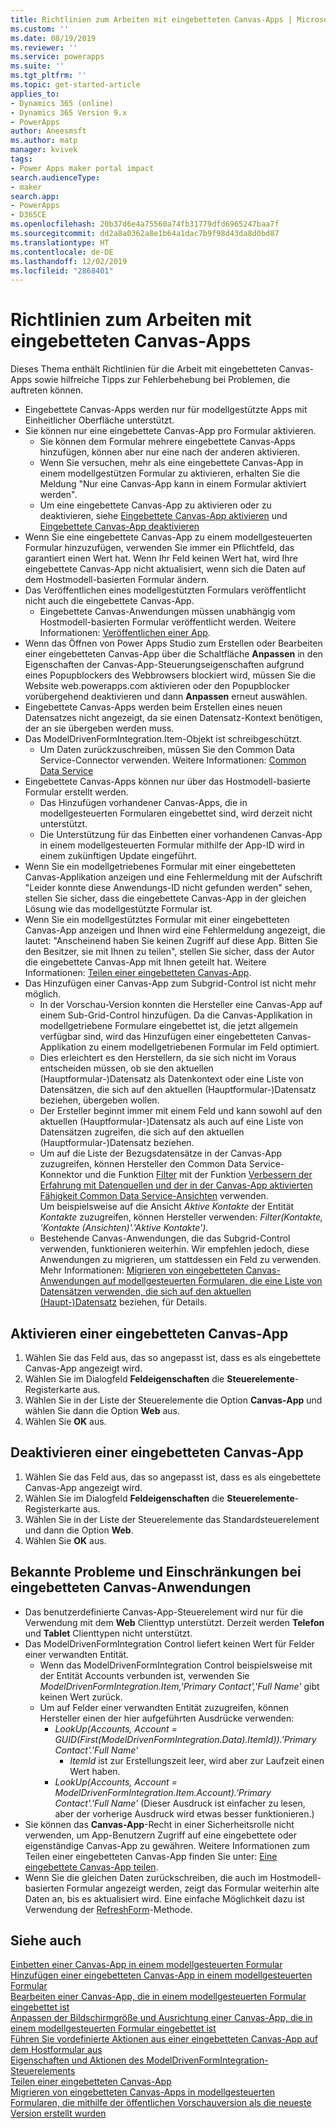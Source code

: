 ```yaml
---
title: Richtlinien zum Arbeiten mit eingebetteten Canvas-Apps | MicrosoftDocs
ms.custom: ''
ms.date: 08/19/2019
ms.reviewer: ''
ms.service: powerapps
ms.suite: ''
ms.tgt_pltfrm: ''
ms.topic: get-started-article
applies_to:
- Dynamics 365 (online)
- Dynamics 365 Version 9.x
- PowerApps
author: Aneesmsft
ms.author: matp
manager: kvivek
tags:
- Power Apps maker portal impact
search.audienceType:
- maker
search.app:
- PowerApps
- D365CE
ms.openlocfilehash: 20b37d6e4a75560a74fb31779dfd6965247baa7f
ms.sourcegitcommit: dd2a8a0362a8e1b64a1dac7b9f98d43da8d0bd87
ms.translationtype: HT
ms.contentlocale: de-DE
ms.lasthandoff: 12/02/2019
ms.locfileid: "2868401"
---
```

# <a name="guidelines-on-working-with-embedded-canvas-apps"></a>Richtlinien zum Arbeiten mit eingebetteten Canvas-Apps
Dieses Thema enthält Richtlinien für die Arbeit mit eingebetteten Canvas-Apps sowie hilfreiche Tipps zur Fehlerbehebung bei Problemen, die auftreten können.

-   Eingebettete Canvas-Apps werden nur für modellgestützte Apps mit Einheitlicher Oberfläche unterstützt.
-   Sie können nur eine eingebettete Canvas-App pro Formular aktivieren. 
     - Sie können dem Formular mehrere eingebettete Canvas-Apps hinzufügen, können aber nur eine nach der anderen aktivieren.
     - Wenn Sie versuchen, mehr als eine eingebettete Canvas-App in einem modellgestützen Formular zu aktivieren, erhalten Sie die Meldung "Nur eine Canvas-App kann in einem Formular aktiviert werden".
     - Um eine eingebettete Canvas-App zu aktivieren oder zu deaktivieren, siehe [Eingebettete Canvas-App aktivieren](#enable-an-embedded-canvas-app) und [Eingebettete Canvas-App deaktivieren](#disable-an-embedded-canvas-app)
-   Wenn Sie eine eingebettete Canvas-App zu einem modellgesteuerten Formular hinzuzufügen, verwenden Sie immer ein Pflichtfeld, das garantiert einen Wert hat. Wenn Ihr Feld keinen Wert hat, wird Ihre eingebettete Canvas-App nicht aktualisiert, wenn sich die Daten auf dem Hostmodell-basierten Formular ändern.
-   Das Veröffentlichen eines modellgestützten Formulars veröffentlicht nicht auch die eingebettete Canvas-App.
     - Eingebettete Canvas-Anwendungen müssen unabhängig vom Hostmodell-basierten Formular veröffentlicht werden. Weitere Informationen: [Veröffentlichen einer App](../canvas-apps/save-publish-app.md#publish-an-app).
-   Wenn das Öffnen von Power Apps Studio zum Erstellen oder Bearbeiten einer eingebetteten Canvas-App über die Schaltfläche **Anpassen** in den Eigenschaften der Canvas-App-Steuerungseigenschaften aufgrund eines Popupblockers des Webbrowsers blockiert wird, müssen Sie die Website web.powerapps.com aktivieren oder den Popupblocker vorübergehend deaktivieren und dann **Anpassen** erneut auswählen.
-   Eingebettete Canvas-Apps werden beim Erstellen eines neuen Datensatzes nicht angezeigt, da sie einen Datensatz-Kontext benötigen, der an sie übergeben werden muss.
-   Das ModelDrivenFormIntegration.Item-Objekt ist schreibgeschützt. 
     - Um Daten zurückzuschreiben, müssen Sie den Common Data Service-Connector verwenden. Weitere Informationen: [Common Data Service](/connectors/commondataservice/)
-   Eingebettete Canvas-Apps können nur über das Hostmodell-basierte Formular erstellt werden. 
    - Das Hinzufügen vorhandener Canvas-Apps, die in modellgesteuerten Formularen eingebettet sind, wird derzeit nicht unterstützt.
    - Die Unterstützung für das Einbetten einer vorhandenen Canvas-App in einem modellgesteuerten Formular mithilfe der App-ID wird in einem zukünftigen Update eingeführt.
- Wenn Sie ein modellgetriebenes Formular mit einer eingebetteten Canvas-Applikation anzeigen und eine Fehlermeldung mit der Aufschrift "Leider konnte diese Anwendungs-ID nicht gefunden werden" sehen, stellen Sie sicher, dass die eingebettete Canvas-App in der gleichen Lösung wie das modellgestützte Formular ist.
- Wenn Sie ein modellgestütztes Formular mit einer eingebetteten Canvas-App anzeigen und Ihnen wird eine Fehlermeldung angezeigt, die lautet: "Anscheinend haben Sie keinen Zugriff auf diese App. Bitten Sie den Besitzer, sie mit Ihnen zu teilen", stellen Sie sicher, dass der Autor die eingebettete Canvas-App mit Ihnen geteilt hat. Weitere Informationen: [Teilen einer eingebetteten Canvas-App](share-embedded-canvas-app.md).
- Das Hinzufügen einer Canvas-App zum Subgrid-Control ist nicht mehr möglich.
    - In der Vorschau-Version konnten die Hersteller eine Canvas-App auf einem Sub-Grid-Control hinzufügen. Da die Canvas-Applikation in modellgetriebene Formulare eingebettet ist, die jetzt allgemein verfügbar sind, wird das Hinzufügen einer eingebetteten Canvas-Applikation zu einem modellgetriebenen Formular im Feld optimiert. 
    - Dies erleichtert es den Herstellern, da sie sich nicht im Voraus entscheiden müssen, ob sie den aktuellen (Hauptformular-)Datensatz als Datenkontext oder eine Liste von Datensätzen, die sich auf den aktuellen (Hauptformular-)Datensatz beziehen, übergeben wollen. 
    - Der Ersteller beginnt immer mit einem Feld und kann sowohl auf den aktuellen (Hauptformular-)Datensatz als auch auf eine Liste von Datensätzen zugreifen, die sich auf den aktuellen (Hauptformular-)Datensatz beziehen.
    - Um auf die Liste der Bezugsdatensätze in der Canvas-App zuzugreifen, können Hersteller den Common Data Service-Konnektor und die Funktion [Filter](../canvas-apps/functions/function-filter-lookup.md) mit der Funktion [Verbessern der Erfahrung mit Datenquellen und der in der Canvas-App aktivierten Fähigkeit Common Data Service-Ansichten](https://powerapps.microsoft.com/blog/improved-data-source-selection-and-common-data-service-views/) verwenden.  
    Um beispielsweise auf die Ansicht *Aktive Kontakte* der Entität *Kontakte* zuzugreifen, können Hersteller verwenden: *Filter(Kontakte, 'Kontakte (Ansichten)'.'Aktive Kontakte')*.
    - Bestehende Canvas-Anwendungen, die das Subgrid-Control verwenden, funktionieren weiterhin. Wir empfehlen jedoch, diese Anwendungen zu migrieren, um stattdessen ein Feld zu verwenden. Mehr Informationen: [Migrieren von eingebetteten Canvas-Anwendungen auf modellgesteuerten Formularen, die eine Liste von Datensätzen verwenden, die sich auf den aktuellen (Haupt-)Datensatz](embedded-canvas-app-migrate-from-preview.md#migrating-embedded-canvas-apps-on-model-driven-forms-that-use-a-list-of-records-related-to-the-current-main-form-record) beziehen, für Details.

## <a name="enable-an-embedded-canvas-app"></a>Aktivieren einer eingebetteten Canvas-App
1. Wählen Sie das Feld aus, das so angepasst ist, dass es als eingebettete Canvas-App angezeigt wird.
2. Wählen Sie im Dialogfeld **Feldeigenschaften** die **Steuerelemente**-Registerkarte aus.
3. Wählen Sie in der Liste der Steuerelemente die Option **Canvas-App** und wählen Sie dann die Option **Web** aus.
4. Wählen Sie **OK** aus.

## <a name="disable-an-embedded-canvas-app"></a>Deaktivieren einer eingebetteten Canvas-App
1. Wählen Sie das Feld aus, das so angepasst ist, dass es als eingebettete Canvas-App angezeigt wird.
2. Wählen Sie im Dialogfeld **Feldeigenschaften** die **Steuerelemente**-Registerkarte aus.
3. Wählen Sie in der Liste der Steuerelemente das Standardsteuerelement und dann die Option **Web**.
4. Wählen Sie **OK** aus.

## <a name="known-issues-and-limitations-with-embedded-canvas-apps"></a>Bekannte Probleme und Einschränkungen bei eingebetteten Canvas-Anwendungen
- Das benutzerdefinierte Canvas-App-Steuerelement wird nur für die Verwendung mit dem **Web** Clienttyp unterstützt. Derzeit werden **Telefon** und **Tablet** Clienttypen nicht unterstützt.
- Das ModelDrivenFormIntegration Control liefert keinen Wert für Felder einer verwandten Entität. 
  - Wenn das ModelDrivenFormIntegration Control beispielsweise mit der Entität Accounts verbunden ist, verwenden Sie *ModelDrivenFormIntegration.Item,'Primary Contact','Full Name'* gibt keinen Wert zurück. 
  - Um auf Felder einer verwandten Entität zuzugreifen, können Hersteller einen der hier aufgeführten Ausdrücke verwenden:
    - *LookUp(Accounts, Account = GUID(First(ModelDrivenFormIntegration.Data).ItemId)).'Primary Contact'.'Full Name'*  
      - *ItemId* ist zur Erstellungszeit leer, wird aber zur Laufzeit einen Wert haben.
    - *LookUp(Accounts, Account = ModelDrivenFormIntegration.Item.Account).'Primary Contact'.'Full Name'* (Dieser Ausdruck ist einfacher zu lesen, aber der vorherige Ausdruck wird etwas besser funktionieren.)
- Sie können das **Canvas-App**-Recht in einer Sicherheitsrolle nicht verwenden, um App-Benutzern Zugriff auf eine eingebettete oder eigenständige Canvas-App zu gewähren. Weitere Informationen zum Teilen einer eingebetteten Canvas-App finden Sie unter: [Eine eingebettete Canvas-App teilen](share-embedded-canvas-app.md).
- Wenn Sie die gleichen Daten zurückschreiben, die auch im Hostmodell-basierten Formular angezeigt werden, zeigt das Formular weiterhin alte Daten an, bis es aktualisiert wird. Eine einfache Möglichkeit dazu ist Verwendung der [RefreshForm](embedded-canvas-app-actions.md#refreshformshowprompt)-Methode.

## <a name="see-also"></a>Siehe auch
[Einbetten einer Canvas-App in einem modellgesteuerten Formular](embed-canvas-app-in-form.md) <br />
[Hinzufügen einer eingebetteten Canvas-App in einem modellgesteuerten Formular](embedded-canvas-app-add-classic-designer.md) <br />
[Bearbeiten einer Canvas-App, die in einem modellgesteuerten Formular eingebettet ist](embedded-canvas-app-edit-classic-designer.md) <br />
[Anpassen der Bildschirmgröße und Ausrichtung einer Canvas-App, die in einem modellgesteuerten Formular eingebettet ist](embedded-canvas-app-customize-screen.md) <br />
[Führen Sie vordefinierte Aktionen aus einer eingebetteten Canvas-App auf dem Hostformular aus](embedded-canvas-app-actions.md) <br />
[Eigenschaften und Aktionen des ModelDrivenFormIntegration-Steuerelements](embedded-canvas-app-properties-actions.md) <br />
[Teilen einer eingebetteten Canvas-App](share-embedded-canvas-app.md) <br />
[Migrieren von eingebetteten Canvas-Apps in modellgesteuerten Formularen, die mithilfe der öffentlichen Vorschauversion als die neueste Version erstellt wurden](embedded-canvas-app-migrate-from-preview.md) <br />
